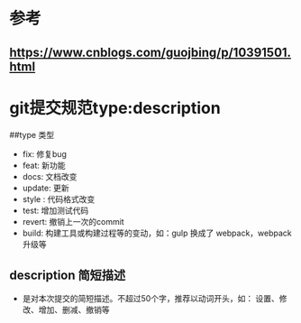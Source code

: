 # 参考
## https://www.cnblogs.com/guojbing/p/10391501.html

# git提交规范type:description

##type 类型
- fix: 修复bug
- feat: 新功能
- docs: 文档改变
- update: 更新
- style : 代码格式改变
- test: 增加测试代码
- revert: 撤销上一次的commit
- build: 构建工具或构建过程等的变动，如：gulp 换成了 webpack，webpack 升级等
## description 简短描述
- 是对本次提交的简短描述。不超过50个字，推荐以动词开头，如： 设置、修改、增加、删减、撤销等
